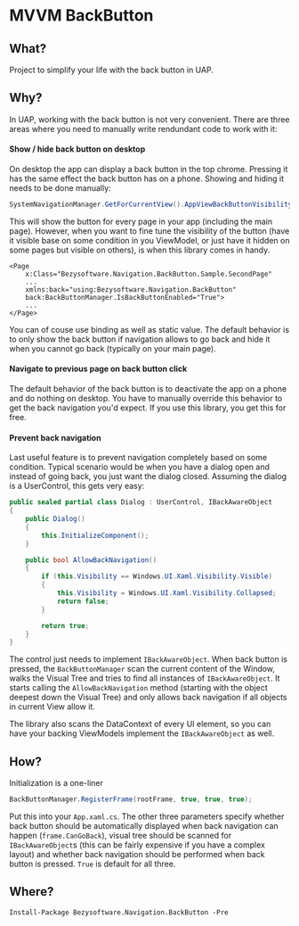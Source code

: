 # MVVM BackButton

## What?
Project to simplify your life with the back button in UAP.

## Why?
In UAP, working with the back button is not very convenient. There are three areas where you need to manually write rendundant code to work with it:

#### Show / hide back button on desktop
On desktop the app can display a back button in the top chrome. Pressing it has the same effect the back button has on a phone. Showing and hiding it needs to be done manually:

```csharp 
SystemNavigationManager.GetForCurrentView().AppViewBackButtonVisibility = AppViewBackButtonVisibility.Visible;
```

This will show the button for every page in your app (including the main page). However, when you want to fine tune the visibility of the button (have it visible base on some condition in you ViewModel, or just have it hidden on some pages but visible on others), is when this library comes in handy. 

```xaml
<Page
    x:Class="Bezysoftware.Navigation.BackButton.Sample.SecondPage"
    ...
    xmlns:back="using:Bezysoftware.Navigation.BackButton"
    back:BackButtonManager.IsBackButtonEnabled="True">
    ...
</Page>
```

You can of couse use binding as well as static value. The default behavior is to only show the back button if navigation allows to go back and hide it when you cannot go back (typically on your main page).

#### Navigate to previous page on back button click
The default behavior of the back button is to deactivate the app on a phone and do nothing on desktop. You have to manually override this behavior to get the back navigation you'd expect. If you use this library, you get this for free.

#### Prevent back navigation
Last useful feature is to prevent navigation completely based on some condition. Typical scenario would be when you have a dialog open and instead of going back, you just want the dialog closed. Assuming the dialog is a UserControl, this gets very easy:
```csharp
public sealed partial class Dialog : UserControl, IBackAwareObject
{
    public Dialog()
    {
        this.InitializeComponent();
    }

    public bool AllowBackNavigation()
    {
        if (this.Visibility == Windows.UI.Xaml.Visibility.Visible)
        {
            this.Visibility = Windows.UI.Xaml.Visibility.Collapsed;
            return false;
        }

        return true;
    }
}
```

The control just needs to implement `IBackAwareObject`. When back button is pressed, the `BackButtonManager` scan the current content of the Window, walks the Visual Tree and tries to find all instances of `IBackAwareObject`. It starts calling the `AllowBackNavigation` method (starting with the object deepest down the Visual Tree) and only allows back navigation if all objects in current View allow it.

The library also scans the DataContext of every UI element, so you can have your backing ViewModels implement the `IBackAwareObject` as well.

## How?
Initialization is a one-liner

```csharp
BackButtonManager.RegisterFrame(rootFrame, true, true, true);
```

Put this into your `App.xaml.cs`. The other three parameters specify whether back button should be automatically displayed when back navigation can happen (`frame.CanGoBack`), visual tree should be scanned for `IBackAwareObject`s (this can be fairly expensive if you have a complex layout) and whether back navigation should be performed when back button is pressed. `True` is default for all three.

## Where?

```
Install-Package Bezysoftware.Navigation.BackButton -Pre
```

